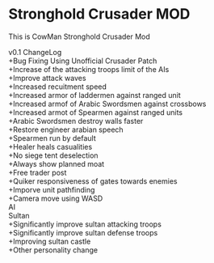 # Stronghold Crusader MOD
This is CowMan Stronghold Crusader Mod

v0.1 ChangeLog<br />
+Bug Fixing Using Unofficial Crusader Patch<br />
+Increase of the attacking troops limit of the AIs<br />
+Improve attack waves<br />
+Increased recuitment speed<br />
+Increased armor of laddermen against ranged unit<br />
+Increased armof of Arabic Swordsmen against crossbows<br />
+Increased armot of Spearmen against ranged units<br />
+Arabic Swordsmen destroy walls faster<br />
+Restore engineer arabian speech<br />
+Spearmen run by default<br />
+Healer heals casualities<br />
+No siege tent deselection<br />
+Always show planned moat<br />
+Free trader post<br />
+Quiker responsiveness of gates towards enemies<br />
+Imporve unit pathfinding<br />
+Camera move using WASD<br />
AI<br />
Sultan<br />
+Significantly improve sultan attacking troops<br />
+Significantly improve sultan defense troops<br />
+Improving sultan castle<br />
+Other personality change<br />